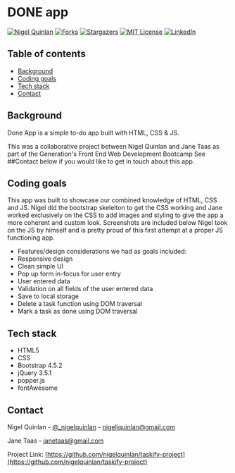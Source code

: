 # DONE app
<!-- PROJECT SHIELDS -->
<!--
*** I'm using markdown "reference style" links for readability.
*** Reference links are enclosed in brackets [ ] instead of parentheses ( ).
*** See the bottom of this document for the declaration of the reference variables
*** for contributors-url, forks-url, etc.
*** https://www.markdownguide.org/basic-syntax/#reference-style-links
-->
[![Nigel Quinlan][contributors-shield]][contributors-url]
[![Forks][forks-shield]][forks-url]
[![Stargazers][stars-shield]][stars-url]
[![MIT License][license-shield]][license-url]
[![LinkedIn][linkedin-shield]][linkedin-url]

## Table of contents
* [Background](#Background)
* [Coding goals](#Coding-goals)
* [Tech stack](#Tech-stack)
* [Contact](#Contact)

## Background

Done App is a simple to-do app built with HTML, CSS & JS.

This was a collaborative project between Nigel Quinlan and Jane Taas as part of the Generation's Front End Web Development Bootcamp
See ##Contact below if you would like to get in touch about this app.

## Coding goals

This app was built to showcase our combined knowledge of HTML, CSS and JS. Nigel did the bootstrap skelelton to get the CSS working and Jane worked exclusively on the CSS to add images and styling to give the app a more coherent and custom look. Screenshots are included below
Nigel took on the JS by himself and is pretty proud of this first attempt at a proper JS functioning app.

- Features/design considerations we had as goals included:
- Responsive design
- Clean simple UI
- Pop up form in-focus for user entry
- User entered data
- Validation on all fields of the user entered data
- Save to local storage
- Delete a task function using DOM traversal
- Mark a task as done using DOM traversal


## Tech stack

- HTML5
- CSS
- Bootstrap 4.5.2
- jQuery 3.5.1
- popper.js
- fontAwesome


<!-- CONTACT -->
## Contact

Nigel Quinlan - [@_nigelquinlan](https://twitter.com/_nigelquinlan) - nigeljquinlan@gmail.com

Jane Taas - janetaas@gmail.com

Project Link: [https://github.com/nigelquinlan/taskify-project](https://github.com/nigelquinlan/taskify-project)

<!-- MARKDOWN LINKS & IMAGES -->
<!-- https://www.markdownguide.org/basic-syntax/#reference-style-links -->
[contributors-shield]: https://img.shields.io/github/contributors/nigelquinlan/taskify-project.svg?style=flat-square
[contributors-url]: https://github.com/nigelquinlan/taskify-project/graphs/contributors
[forks-shield]: https://img.shields.io/github/forks/nigelquinlan/taskify-project.svg?style=flat-square
[forks-url]: https://github.com/nigelquinlan/taskify-project/network/members
[stars-shield]: https://img.shields.io/github/stars/nigelquinlan/taskify-project.svg?style=flat-square
[stars-url]: https://github.com/nigelquinlan/taskify-project/stargazers
[issues-shield]: https://img.shields.io/github/issues/nigelquinlan/taskify-project.svg?style=flat-square
[issues-url]: https://github.com/github_username/taskify-project/issues
[license-shield]: https://img.shields.io/github/license/nigelquinlan/taskify-project.svg?style=flat-square
[license-url]: https://github.com/nigelquinlan/taskify-project/blob/master/MIT.LICENSE
[linkedin-shield]: https://img.shields.io/badge/-LinkedIn-black.svg?style=flat-square&logo=linkedin&colorB=555
[linkedin-url]: https://linkedin.com/in/nigelquinlan
[product-screenshot]: images/screenshot.png
